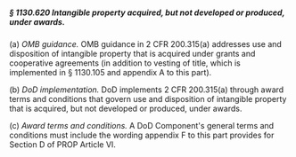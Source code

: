 ##### § 1130.620 Intangible property acquired, but not developed or produced, under awards. #####

(a) *OMB guidance.* OMB guidance in 2 CFR 200.315(a) addresses use and disposition of intangible property that is acquired under grants and cooperative agreements (in addition to vesting of title, which is implemented in § 1130.105 and appendix A to this part).

(b) *DoD implementation.* DoD implements 2 CFR 200.315(a) through award terms and conditions that govern use and disposition of intangible property that is acquired, but not developed or produced, under awards.

(c) *Award terms and conditions.* A DoD Component's general terms and conditions must include the wording appendix F to this part provides for Section D of PROP Article VI.